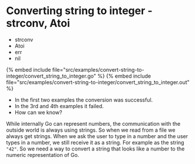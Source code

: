 # Converting string to integer - strconv, Atoi

* strconv
* Atoi
* err
* nil

{% embed include file="src/examples/convert-string-to-integer/convert_string_to_integer.go" %}
{% embed include file="src/examples/convert-string-to-integer/convert_string_to_integer.out" %}

* In the first two examples the conversion was successful.
* In the 3rd and 4th examples it failed.
* How can we know?


While internally Go can represent numbers, the communication with the outside world is always using strings. So when we read from a file we always get strings. When we ask the user to type in a number and the user types in a number, we still receive it as a string.
For example as the string `"42"`. So we need a way to convert a string that looks like a number to the numeric representation of Go.




